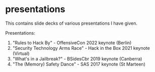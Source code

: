 # presentations

This contains slide decks of various presentations I have given. 

Presentations:

1. "Rules to Hack By" - OffensiveCon 2022 keynote (Berlin)
2. "Security Technology Arms Race" - Hack in the Box 2021 keynote (Virtual)
3. "What's in a Jailbreak?" - BSidesCbr 2019 keynote (Canberra)
4. "The (Memory) Safety Dance" - SAS 2017 keynote (St Marteen)
